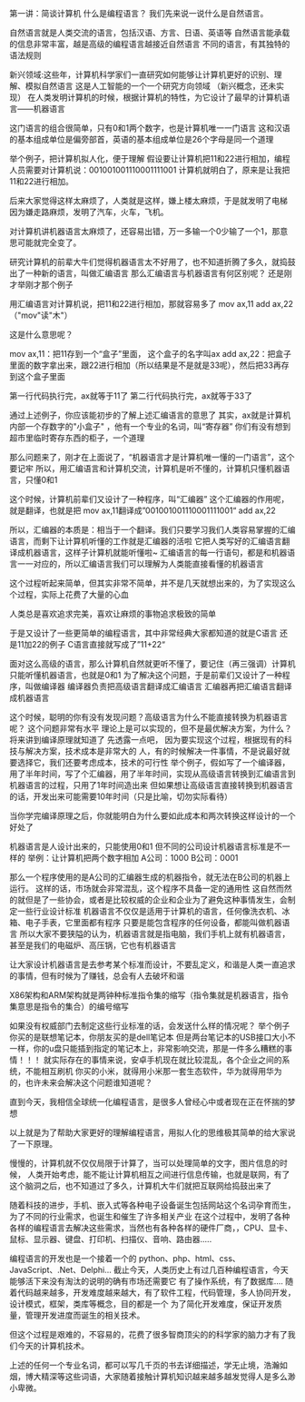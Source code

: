 第一讲：简谈计算机
什么是编程语言？
我们先来说一说什么是自然语言。

自然语言就是人类交流的语言，包括汉语、方言、日语、英语等
自然语言能承载的信息非常丰富，越是高级的编程语言越接近自然语言
不同的语言，有其独特的语法规则

新兴领域:这些年，计算机科学家们一直研究如何能够让计算机更好的识别、理解、模拟自然语言
这是人工智能的一个一个研究方向领域
（新兴概念，还未实现）
在人类发明计算机的时候，根据计算机的特性，为它设计了最早的计算机语言——机器语言

这门语言的组合很简单，只有0和1两个数字，也是计算机唯一一门语言
这和汉语的基本组成单位是偏旁部首，英语的基本组成单位是26个字母是同一个道理

举个例子，把计算机拟人化，便于理解
假设要让计算机把11和22进行相加，编程人员需要对计算机说：001001001110001111001
计算机就明白了，原来是让我把11和22进行相加。

后来大家觉得这样太麻烦了，人类就是这样，嫌上楼太麻烦，于是就发明了电梯
因为嫌走路麻烦，发明了汽车，火车，飞机。

对计算机讲机器语言太麻烦了，还容易出错，万一多输一个0少输了一个1，那意思可能就完全变了。

研究计算机的前辈大牛们觉得机器语言太不好用了，也不知道折腾了多久，就捣鼓出了一种新的语言，叫做汇编语言
那么汇编语言与机器语言有何区别呢？
还是刚才举刚才那个例子

用汇编语言对计算机说，把11和22进行相加，那就容易多了
mov ax,11
add ax,22
（"mov"读"木"）
 
 这是什么意思呢？
 
 mov ax,11：把11存到一个“盒子”里面， 这个盒子的名字叫ax 
 add ax,22：把盒子里面的数字拿出来，跟22进行相加（所以结果是不是就是33呢），然后把33再存到这个盒子里面
 
 第一行代码执行完，ax就等于11了
 第二行代码执行完，ax就等于33了
 
 通过上述例子，你应该能初步的了解上述汇编语言的意思了
 其实，ax就是计算机内部一个存数字的"小盒子" ，他有一个专业的名词，叫“寄存器”
 你们有没有想到超市里临时寄存东西的柜子，一个道理
 
 那么问题来了，刚才在上面说了，“机器语言才是计算机唯一懂的一门语言”，这个要记牢
所以，用汇编语言和计算机交流，计算机是听不懂的，计算机只懂机器语言，只懂0和1

这个时候，计算机前辈们又设计了一种程序，叫“汇编器”
这个汇编器的作用呢，就是翻译，也就是把
mov ax,11翻译成”001001001110001111001“
add ax,22
 
所以，汇编器的本质是：相当于一个翻译。我们只要学习我们人类容易掌握的汇编语言，而剩下让计算机听懂的工作就是汇编器的活啦
它把人类写好的汇编语言翻译成机器语言，这样子计算机就能听懂啦~
汇编语言的每一行语句，都是和机器语言一一对应的，所以汇编语言我们可以理解为人类能直接看懂的机器语言

这个过程听起来简单，但其实非常不简单，并不是几天就想出来的，为了实现这么个过程，实际上花费了大量的心血


人类总是喜欢追求完美，喜欢让麻烦的事物追求极致的简单

于是又设计了一些更简单的编程语言，其中非常经典大家都知道的就是C语言
还是11加22的例子
C语言直接就写成了”11+22“

面对这么高级的语言，那么计算机自然就更听不懂了，要记住（再三强调）计算机只能听懂机器语言，也就是0和1
为了解决这个问题，于是前辈们又设计了一种程序，叫做编译器
编译器负责把高级语言翻译成汇编语言
汇编器再把汇编语言翻译成机器语言

这个时候，聪明的你有没有发现问题？高级语言为什么不能直接转换为机器语言呢？
这个问题非常有水平
理论上是可以实现的，但不是最优解决方案，为什么？将来讲到编译原理就知道了
先透露一点吧， 因为要实现这个过程，根据现有的科技与解决方案，技术成本是非常大的
人，有的时候解决一件事情，不是说最好就要选择它，我们还要考虑成本，技术的可行性
举个例子，假如写了一个编译器，用了半年时间，写了个汇编器，用了半年时间，实现从高级语言转换到汇编语言到机器语言的过程，只用了1年时间造出来
但如果想让高级语言直接转换到机器语言的话，开发出来可能需要10年时间（只是比喻，切勿实际看待）

当你学完编译原理之后，你就能明白为什么要如此成本和两次转换这样设计的一个好处了



机器语言是人设计出来的，只能使用0和1
但不同的公司设计机器语言标准是不一样的
举例：让计算机把两个数字相加
   A公司：1000
   B公司：0001
   
   那么一个程序使用的是A公司的汇编器生成的机器指令，就无法在B公司的机器上运行。
   这样的话，市场就会非常混乱，这个程序不具备一定的通用性
   这自然而然的就但是了一些协会，或者是比较权威的企业和企业为了避免这种事情发生，会制定一些行业设计标准
   机器语言不仅仅是适用于计算机的语言，任何像洗衣机、冰箱、电子手表，它里面都有程序
   只要是能包含程序的任何设备，都能叫做机器语言
   所以大家不要狭隘的认为，机器语言就是指电脑，我们手机上就有机器语言，甚至是我们的电磁炉、高压锅，它也有机器语言
   
   让大家设计机器语言是去参考某个标准而设计，不要乱定义，和谐是人类一直追求的事情，但有时候为了赚钱，总会有人去破坏和谐
   
   X86架构和ARM架构就是两钟种标准指令集的缩写（指令集就是机器语言，指令集意思是指令的集合）的编号缩写
   
   如果没有权威部门去制定这些行业标准的话，会发送什么样的情况呢？
   举个例子
   你买的是联想笔记本，你朋友买的是dell笔记本
   但是两台笔记本的USB接口大小不一样，你的u盘只能插到指定的笔记本上，非常影响交流，那是一件多么糟糕的事情！！！
   就实际存在的事情来说，安卓手机现在就比较混乱，各个企业之间的系统，不能相互刷机
   你买的小米，就得用小米那一套生态软件，华为就得用华为的，也许未来会解决这个问题谁知道呢？
   
   直到今天，我相信全球统一化编程语言，是很多人曾经心中或者现在正在怀揣的梦想
   
   以上就是为了帮助大家更好的理解编程语言，用拟人化的思维极其简单的给大家说了一下原理。
   
   慢慢的，计算机就不仅仅局限于计算了，当可以处理简单的文字，图片信息的时候，
   人类开始考虑，能不能让计算机相互之间进行信息传输，也就是联网，有了这个脑洞之后，也不知道过了多久，计算机大牛们就把互联网给捣鼓出来了
   
   随着科技的进步，手机、嵌入式等各种电子设备诞生包括网站这个名词孕育而生，为了不同的行业需求，也诞生和催生了许多相关产业
   在这个过程中，发明了各种各样的编程语言去解决这些需求，当然也有各种各样的硬件厂商，，CPU、显卡、鼠标、显示器、键盘、打印机、扫描仪、音响、路由器.....
   
   
   编程语言的开发也是一个接着一个的
   python、php、html、css、JavaScript、.Net、Delphi...
   截止今天，人类历史上有过几百种编程语言，今天能够活下来没有淘汰的说明的确有市场还需要它
   有了操作系统，有了数据库....
   随着代码越来越多，开发难度越来越大，有了软件工程，代码管理，多人协同开发，设计模式，框架，类库等概念，目的都是一个
   为了简化开发难度，保证开发质量，管理开发进度而诞生的相关技术。
   
   但这个过程是艰难的，不容易的，花费了很多智商顶尖的的科学家的脑力才有了我们今天的计算机技术。
   
   上述的任何一个专业名词，都可以写几千页的书去详细描述，学无止境，浩瀚如烟，博大精深等这些词语，大家随着接触计算机知识越来越多越发觉得人是多么渺小卑微。
   
   
   
   
   
   
   
   
   
   
   
   
   
   
   
   
   
   
   
   
   
   
   
   
   
   
   


 
 
 
 
 
 
 
 
 
 
 
 
 

